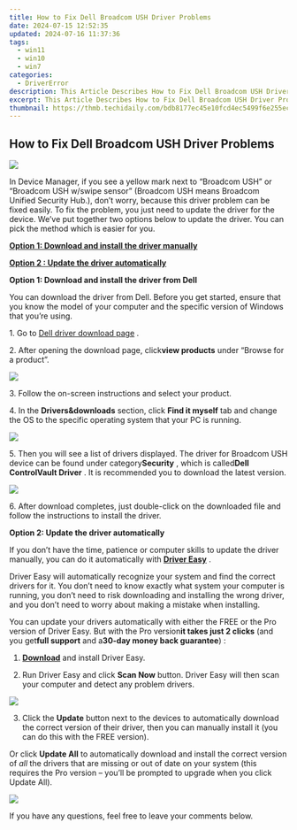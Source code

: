 ```yaml
---
title: How to Fix Dell Broadcom USH Driver Problems
date: 2024-07-15 12:52:35
updated: 2024-07-16 11:37:36
tags:
  - win11
  - win10
  - win7
categories:
  - DriverError
description: This Article Describes How to Fix Dell Broadcom USH Driver Problems
excerpt: This Article Describes How to Fix Dell Broadcom USH Driver Problems
thumbnail: https://thmb.techidaily.com/bdb8177ec45e10fcd4ec5499f6e255ec00146feb57465bd8edaf95619ca00bc2.jpg
---
```


## How to Fix Dell Broadcom USH Driver Problems

![](https://images.drivereasy.com/wp-content/uploads/2018/08/img_5b7f846b9a9de.jpg)

 In Device Manager, if you see a yellow mark next to “Broadcom USH” or “Broadcom USH w/swipe sensor” (Broadcom USH means Broadcom Unified Security Hub.), don’t worry, because this driver problem can be fixed easily. To fix the problem, you just need to update the driver for the device. We’ve put together two options below to update the driver. You can pick the method which is easier for you.

**[Option 1: Download and install the driver manually](https://bluetties.sjv.io/lxv4pm)**
  
**[Option 2 : Update the driver automatically](https://turtlebeacheu.sjv.io/1r0r59)**

 **Option 1: Download and install the driver from Dell**

 You can download the driver from Dell. Before you get started, ensure that you know the model of your computer and the specific version of Windows that you’re using.

1\. Go to [Dell driver download page](https://shop-links.co/link/?exclusive=1&publisher_slug=itechdaily19598&url=http%3A%2F%2Fwww.dell.com%2Fsupport%2Fhome%2Fus%2Fen%2F19%2FProducts%2F%3Fapp%3Ddrivers)  .  
  
 2\. After opening the download page, click**view products** under “Browse for a product”.  

![](https://images.drivereasy.com/wp-content/uploads/2016/07/img_5799bfd0130c5.png)

 3\. Follow the on-screen instructions and select your product.
  
 4\. In the **Drivers&downloads** section, click **Find it myself**  tab and change the OS to the specific operating system that your PC is running.  

![](https://images.drivereasy.com/wp-content/uploads/2016/07/img_5799c119b3d9d.png)

 5\. Then you will see a list of drivers displayed. The driver for Broadcom USH device can be found under category**Security** , which is called**Dell ControlVault Driver** . It is recommended you to download the latest version.  

![](https://images.drivereasy.com/wp-content/uploads/2016/07/img_5799d8188783f.png)

 6\. After download completes, just double-click on the downloaded file and follow the instructions to install the driver.

 **Option 2: Update the driver automatically**

 If you don’t have the time, patience or computer skills to update the driver manually, you can do it automatically with **[Driver Easy](https://tools.techidaily.com/drivereasy/download/)**  .

 Driver Easy will automatically recognize your system and find the correct drivers for it. You don’t need to know exactly what system your computer is running, you don’t need to risk downloading and installing the wrong driver, and you don’t need to worry about making a mistake when installing.

 You can update your drivers automatically with either the FREE or the Pro version of Driver Easy. But with the Pro version**it takes just 2 clicks**   (and you get**full support** and a**30-day money back guarantee**) :

 1) **[Download](https://tools.techidaily.com/drivereasy/download/)**   and install Driver Easy.

 2) Run Driver Easy and click **Scan Now**   button. Driver Easy will then scan your computer and detect any problem drivers.

![](https://images.drivereasy.com/wp-content/uploads/2018/08/img_5b7f88b49a967.jpg)

 3) Click the **Update** button next to the devices to automatically download the correct version of their driver, then you can manually install it (you can do this with the FREE version).

 Or click **Update All**  to automatically download and install the correct version of _all_   the drivers that are missing or out of date on your system (this requires the Pro version – you’ll be prompted to upgrade when you click Update All).

![](https://images.drivereasy.com/wp-content/uploads/2018/08/img_5b7f88c889ee1.jpg)

 If you have any questions, feel free to leave your comments below.

<ins class="adsbygoogle"
     style="display:block"
     data-ad-format="autorelaxed"
     data-ad-client="ca-pub-7571918770474297"
     data-ad-slot="1223367746"></ins>



<ins class="adsbygoogle"
     style="display:block"
     data-ad-client="ca-pub-7571918770474297"
     data-ad-slot="8358498916"
     data-ad-format="auto"
     data-full-width-responsive="true"></ins>
